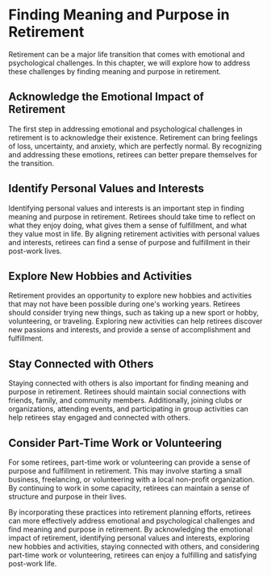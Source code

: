 Finding Meaning and Purpose in Retirement
=====================================================================================================================

Retirement can be a major life transition that comes with emotional and psychological challenges. In this chapter, we will explore how to address these challenges by finding meaning and purpose in retirement.

Acknowledge the Emotional Impact of Retirement
----------------------------------------------

The first step in addressing emotional and psychological challenges in retirement is to acknowledge their existence. Retirement can bring feelings of loss, uncertainty, and anxiety, which are perfectly normal. By recognizing and addressing these emotions, retirees can better prepare themselves for the transition.

Identify Personal Values and Interests
--------------------------------------

Identifying personal values and interests is an important step in finding meaning and purpose in retirement. Retirees should take time to reflect on what they enjoy doing, what gives them a sense of fulfillment, and what they value most in life. By aligning retirement activities with personal values and interests, retirees can find a sense of purpose and fulfillment in their post-work lives.

Explore New Hobbies and Activities
----------------------------------

Retirement provides an opportunity to explore new hobbies and activities that may not have been possible during one's working years. Retirees should consider trying new things, such as taking up a new sport or hobby, volunteering, or traveling. Exploring new activities can help retirees discover new passions and interests, and provide a sense of accomplishment and fulfillment.

Stay Connected with Others
--------------------------

Staying connected with others is also important for finding meaning and purpose in retirement. Retirees should maintain social connections with friends, family, and community members. Additionally, joining clubs or organizations, attending events, and participating in group activities can help retirees stay engaged and connected with others.

Consider Part-Time Work or Volunteering
---------------------------------------

For some retirees, part-time work or volunteering can provide a sense of purpose and fulfillment in retirement. This may involve starting a small business, freelancing, or volunteering with a local non-profit organization. By continuing to work in some capacity, retirees can maintain a sense of structure and purpose in their lives.

By incorporating these practices into retirement planning efforts, retirees can more effectively address emotional and psychological challenges and find meaning and purpose in retirement. By acknowledging the emotional impact of retirement, identifying personal values and interests, exploring new hobbies and activities, staying connected with others, and considering part-time work or volunteering, retirees can enjoy a fulfilling and satisfying post-work life.
